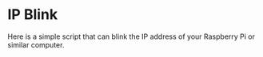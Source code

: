 # IP Blink

Here is a simple script that can blink the IP address of your Raspberry Pi or similar computer.
